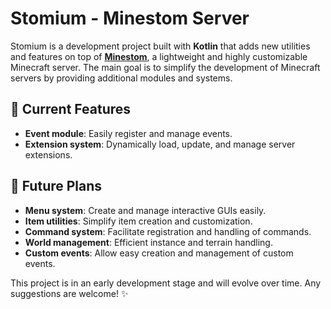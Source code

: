 # Stomium - Minestom Server

Stomium is a development project built with **Kotlin** that adds new utilities and features on top of **[Minestom](https://minestom.net/)**, a lightweight and highly customizable Minecraft server. The main goal is to simplify the development of Minecraft servers by providing additional modules and systems.

## 🚀 Current Features
- **Event module**: Easily register and manage events.
- **Extension system**: Dynamically load, update, and manage server extensions.

## 🔧 Future Plans
- **Menu system**: Create and manage interactive GUIs easily.
- **Item utilities**: Simplify item creation and customization.
- **Command system**: Facilitate registration and handling of commands.
- **World management**: Efficient instance and terrain handling.
- **Custom events**: Allow easy creation and management of custom events.

This project is in an early development stage and will evolve over time. Any suggestions are welcome! ✨
